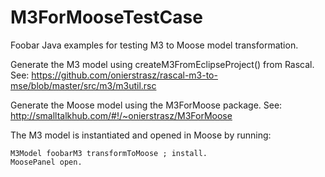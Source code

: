 # M3ForMooseTestCase

Foobar Java examples for testing M3 to Moose model transformation.

Generate the M3 model using createM3FromEclipseProject() from Rascal.
See: <https://github.com/onierstrasz/rascal-m3-to-mse/blob/master/src/m3/m3util.rsc>

Generate the Moose model using the M3ForMoose package.
See: <http://smalltalkhub.com/#!/~onierstrasz/M3ForMoose>

The M3 model is instantiated and opened in Moose by running:

	M3Model foobarM3 transformToMoose ; install.
	MoosePanel open.
